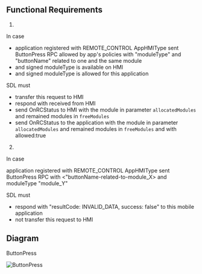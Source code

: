 ## Functional Requirements

1.
In case
- application registered with REMOTE_CONTROL AppHMIType
sent ButtonPress RPC allowed by app's policies with
"moduleType" and "buttonName" related to one and the same module
- and signed moduleType is available on HMI
- and signed moduleType is allowed for this application

SDL must
- transfer this request to HMI
- respond with <resultCode> received from HMI
- send OnRCStatus to HMI with the module in parameter `allocatedModules`
and remained modules in `freeModules`
- send OnRCStatus to the application with the module in parameter `allocatedModules`
and remained modules in `freeModules` and with allowed:true

2.
In case

application registered with REMOTE_CONTROL AppHMIType
sent ButtonPress RPC with
<"buttonName-related-to-module_X> and moduleType "module_Y"

SDL must

- respond with "resultCode: INVALID_DATA, success: false" to this mobile application
- not transfer this request to HMI

## Diagram

ButtonPress

![ButtonPress](https://github.com/smartdevicelink/sdl_requirements/blob/master/detailed_docs/accessories/ButtonPress.png)
